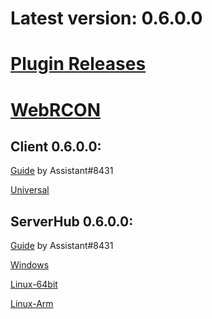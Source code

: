 # Latest version: 0.6.0.0
# [Plugin Releases](https://github.com/andruzzzhka/BeatSaberMultiplayer/releases/)
# [WebRCON](https://andruzzzhka.github.io/BeatSaberMultiplayer/)
## Client 0.6.0.0:
[Guide](https://bs.assistant.moe/Multiplayer/#Install) by Assistant#8431

[Universal](https://github.com/andruzzzhka/BeatSaberMultiplayer/releases/download/0.6.0.0/BeatSaberMultiplayer.zip)



## ServerHub 0.6.0.0:
[Guide](https://bs.assistant.moe/Multiplayer/#Hub) by Assistant#8431

[Windows](https://github.com/andruzzzhka/BeatSaberMultiplayer/releases/download/0.6.0.0/ServerHub_win-64.zip)

[Linux-64bit](https://github.com/andruzzzhka/BeatSaberMultiplayer/releases/download/0.6.0.0/ServerHub_linux-64.zip)

[Linux-Arm](https://github.com/andruzzzhka/BeatSaberMultiplayer/releases/download/0.6.0.0/ServerHub_linux-arm.zip)

